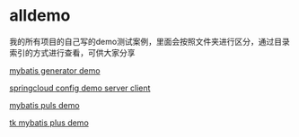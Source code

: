 # alldemo
我的所有项目的自己写的demo测试案例，里面会按照文件夹进行区分，通过目录索引的方式进行查看，可供大家分享

[mybatis generator demo](https://github.com/fly-piglet/alldemo/tree/master/java/genpj.parent)

[springcloud config demo server client](https://github.com/fly-piglet/alldemo/tree/master/java/config.demo)

[mybatis puls demo](https://github.com/fly-piglet/alldemo/tree/master/java/mybatis/mybatis-plus-demo)

[tk mybatis plus demo](https://github.com/fly-piglet/alldemo/tree/master/java/mybatis/tk-mybaits-demo)

